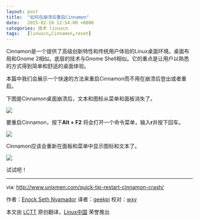 ```yaml
---
layout: post
title:	"如何在崩溃后重启Cinnamon"
date:	2015-02-28 12:54:00 +0800 
categories:	技术 linuxcn 
tags:	[linuxcn,Cinnamon,reset]
---
```



Cinnamon是一个提供了高级创新特性和传统用户体验的Linux桌面环境。桌面布局和Gnome 2相似。底层的技术与Gnome Shell相似。它的重点是让用户以熟悉的方式得到简单和舒适的桌面体验。


本篇中我们会展示一个快速的方法来重启Cinnamon而不用在崩溃后登出或者重启。


下图是Cinnamon桌面崩溃后，文本和图标从菜单和面板消失了。


![](/Asserts/Images//attachment/album/201502/27/225444iccr3n7o0o0r8iio.png)


要重启Cinnamon，按下**Alt + F2** 将会打开一个命令菜单，输入**r**并按下回车。


![](/Asserts/Images//attachment/album/201502/27/225500vl2qo020k92pq242.png)


Cinnamon应该会重新在面板和菜单中显示图标和文本了。


![](/Asserts/Images//attachment/album/201502/27/225514au3upr3yrrau4qp8.png)


试试吧！




---


via: <http://www.unixmen.com/quick-tip-restart-cinnamon-crash/>


作者：[Enock Seth Nyamador](http://www.unixmen.com/author/seth/) 译者：[geekpi](https://github.com/geekpi) 校对：[wxy](https://github.com/wxy)


本文由 [LCTT](https://github.com/LCTT/TranslateProject) 原创翻译，[Linux中国](http://linux.cn/) 荣誉推出
